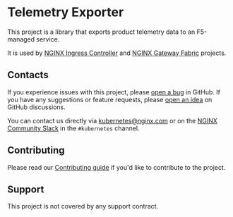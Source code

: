 # Telemetry Exporter

This project is a library that exports product telemetry data to an F5-managed service.

It is used by [NGINX Ingress Controller](https://github.com/nginxinc/kubernetes-ingress)
and [NGINX Gateway Fabric](https://github.com/nginxinc/nginx-gateway-fabric) projects.

## Contacts

If you experience issues with this project, please [open a bug][bug] in
GitHub. If you have any suggestions or feature requests, please [open an idea][idea] on GitHub discussions.

You can  contact us directly via kubernetes@nginx.com or on the [NGINX Community Slack][slack] in
the `#kubernetes` channel.

[bug]: https://github.com/nginxinc/telemetry-exporter/issues/new?assignees=&labels=&projects=&template=bug_report.md&title=
[idea]: https://github.com/nginxinc/telemetry-exporter/discussions/categories/ideas
[slack]: https://nginxcommunity.slack.com/channels/kubernetes

## Contributing

Please read our [Contributing guide](CONTRIBUTING.md) if you'd like to contribute to the project.

## Support

This project is not covered by any support contract.
